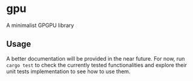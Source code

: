 # gpu
A minimalist GPGPU library

## Usage

A better documentation will be provided in the near future. For now, run `cargo test` to check the currently tested functionalities and explore their unit tests implementation to see how to use them.
